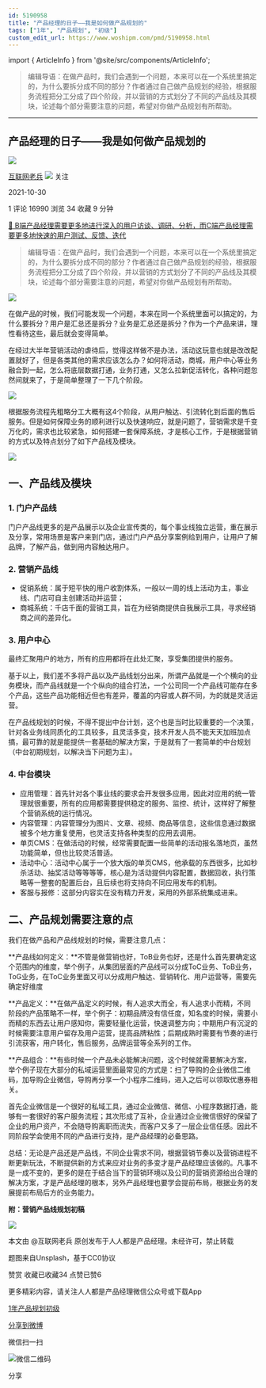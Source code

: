 ```yaml
---
id: 5190958
title: "产品经理的日子——我是如何做产品规划的"
tags: ["1年", "产品规划", "初级"]
custom_edit_url: https://www.woshipm.com/pmd/5190958.html
---
```

import { ArticleInfo } from '@site/src/components/ArticleInfo';

<ArticleInfo
    author="互联网老兵"
    authorLink="https://www.woshipm.com/u/51272"
    published="2021-10-30"
    views={16990}
    comments={1}
    collects={34}
/>

> 编辑导语：在做产品时，我们会遇到一个问题，本来可以在一个系统里搞定的，为什么要拆分成不同的部分？作者通过自己做产品规划的经验，根据服务流程把分工分成了四个阶段，并以营销的方式划分了不同的产品线及其模块，论述每个部分需要注意的问题，希望对你做产品规划有所帮助。

---

## 产品经理的日子——我是如何做产品规划的

[![](https://static.woshipm.com/view/woshipm_api_def_20231219181500_9358.jpeg?imageView2/1/w/72/h/72/q/100)](https://www.woshipm.com/u/51272)

[互联网老兵](https://www.woshipm.com/u/51272) ![](https://static.woshipm.com/tag/1101_1@2x.png) 关注

2021-10-30

1 评论 16990 浏览 34 收藏 9 分钟

[🔗 B端产品经理需要更多地进行深入的用户访谈、调研、分析，而C端产品经理需要更多地快速的用户测试、反馈、迭代](https://ke.qidianla.com/courses/bcpm)

> 编辑导语：在做产品时，我们会遇到一个问题，本来可以在一个系统里搞定的，为什么要拆分成不同的部分？作者通过自己做产品规划的经验，根据服务流程把分工分成了四个阶段，并以营销的方式划分了不同的产品线及其模块，论述每个部分需要注意的问题，希望对你做产品规划有所帮助。

![](https://image.woshipm.com/wp-files/2021/10/zJtyw8UKYlGRilClNCVJ.jpg)

在做产品的时候，我们可能发现一个问题，本来在同一个系统里面可以搞定的，为什么要拆分？用户是汇总还是拆分？业务是汇总还是拆分？作为一个产品来讲，理性看待这些，最后就会变得简单。

在经过大半年营销活动的虐待后，觉得这样做不是办法，活动这玩意也就是改改配置就好了，但是各类其他的需求应该怎么办？如何将活动，商城，用户中心等业务融合到一起，怎么将底层数据打通，业务打通，又怎么拉新促活转化，各种问题忽然间就来了，于是简单整理了一下几个阶段。

![](https://image.woshipm.com/wp-files/2021/10/g3dd2zHO4VGSQnsdQPP2.png)

根据服务流程先粗略分工大概有这4个阶段，从用户触达、引流转化到后面的售后服务。但是如何保障业务的顺利进行以及快速响应，就是问题了，营销需求是千变万化的，需求也比较紧急，如何搭建一套保障系统，才是核心工作，于是根据营销的方式以及特点划分了如下产品线及模块。

![](https://image.woshipm.com/wp-files/2021/10/QyBPucNY7LOupxqIF5bN.png)

## 一、产品线及模块

### 1\. 门户产品线

门户产品线更多的是产品展示以及企业宣传类的，每个事业线独立运营，重在展示及分享，常用场景是客户来到门店，通过门户产品分享案例给到用户，让用户了解品牌，了解产品，做到用内容触达用户。

### 2\. 营销产品线

*   促销系统：属于短平快的用户收割体系，一般以一周的线上活动为主，事业线、门店可自主创建活动并运营；
*   商城系统：千店千面的营销工具，旨在为经销商提供自我展示工具，寻求经销商之间的差异化。

### 3\. 用户中心

最终汇聚用户的地方，所有的应用都将在此处汇聚，享受集团提供的服务。

基于以上，我们差不多将产品以及产品线划分出来，所谓产品就是一个个横向的业务模块，而产品线就是一个个纵向的组合打法，一个公司同一个产品线可能存在多个产品，这些产品功能相近但也有差异，覆盖的内容或人群不同，为的就是灵活运营。

在产品线规划的时候，不得不提出中台计划，这个也是当时比较重要的一个决策，针对各业务线同质化的工具较多，且灵活多变，技术开发人员不能天天加班加点搞，最可靠的就是能提供一套基础的解决方案，于是就有了一套简单的中台规划（中台初期规划，以解决当下问题为主）。

### 4\. 中台模块

*   应用管理：首先针对各个事业线的要求会开发很多应用，因此对应用的统一管理就很重要，所有的应用都需要提供稳定的服务、监控、统计，这样好了解整个营销系统的运行情况。
*   内容管理：内容管理分为图片、文章、视频、商品等信息，这些信息通过数据被多个地方重复使用，也灵活支持各种类型的应用去调用。
*   单页CMS：在做活动的时候，经常需要配置一些简单的活动报名落地页，虽然功能简单，但也比较灵活普适。
*   活动中心：活动中心属于一个放大版的单页CMS，他承载的东西很多，比如秒杀活动、抽奖活动等等等等，核心是为活动提供内容配置，数据回收，执行策略等一整套的配置后台，且后续也将支持向不同应用发布的机制。
*   客服与报修：这部分内容实在没有精力开发，采用的外部系统集成进来。

## 二、产品规划需要注意的点

我们在做产品和产品线规划的时候，需要注意几点：

**产品线如何定义：**不管是做营销也好，ToB业务也好，还是什么首先要确定这个范围内的维度，举个例子，从集团层面的产品线可以分成ToC业务、ToB业务，ToG业务，在ToC业务里面又可以分成用户触达、营销转化、用户运营等，需要先确定好维度

**产品定义：**在做产品定义的时候，有人追求大而全，有人追求小而精，不同阶段的产品策略不一样，举个例子：初期品牌没有信任度，知名度的时候，需要小而精的东西去让用户感知你，需要轻量化运营，快速调整方向；中期用户有沉淀的时候需要注意用户留存及用户运营，提高品牌粘性；后期成熟时需要有节奏的进行引流获客，用户转化，售后服务，品牌运营等全系列的工作。

**产品组合：**有些时候一个产品未必能解决问题，这个时候就需要解决方案，举个例子现在大部分的私域运营里面最常见的方式是：扫了导购的企业微信二维码，加导购企业微信，导购再分享一个小程序二维码，进入之后可以领取优惠券相关。

首先企业微信是一个很好的私域工具，通过企业微信、微信、小程序数据打通，能够有一套很好的客户服务流程；其次形成了互补，企业通过企业微信很好的保留了企业的用户资产，不会随导购离职而流失，而客户又多了一层企业信任感。因此不同阶段学会使用不同的产品进行支持，是产品经理的必备思路。

总结：无论是产品还是产品线，不同企业需求不同，根据营销节奏以及营销进程不断更新玩法，不断提供新的方式来应对业务的多变才是产品经理应该做的。凡事不是一成不变的，更多的是在于结合当下的营销环境以及公司的营销资源给出合理的解决方案，才是产品经理的根本，另外产品经理也要学会提前布局，根据业务的发展提前布局后方的业务能力。

**附：营销产品线规划初稿**

![](https://image.woshipm.com/wp-files/2021/10/UdeBIXuUFDoty8oBPRdj.png)

本文由 @互联网老兵 原创发布于人人都是产品经理。未经许可，禁止转载

题图来自Unsplash，基于CC0协议

赞赏 收藏已收藏34 点赞已赞6

更多精彩内容，请关注人人都是产品经理微信公众号或下载App

[1年](https://www.woshipm.com/tag/1%e5%b9%b4)[产品规划](https://www.woshipm.com/tag/%e4%ba%a7%e5%93%81%e8%a7%84%e5%88%92)[初级](https://www.woshipm.com/tag/%e5%88%9d%e7%ba%a7)

[分享到微博](https://service.weibo.com/share/share.php?appkey=2775287854&title=产品经理的日子——我是如何做产品规划的&url=https://www.woshipm.com/pmd/5190958.html&pic=https://image.woshipm.com/wp-files/2021/10/zJtyw8UKYlGRilClNCVJ.jpg)

微信扫一扫

![微信二维码](https://api.pwmqr.com/qrcode/create/?url=https://www.woshipm.com/pmd/5190958.html)

分享